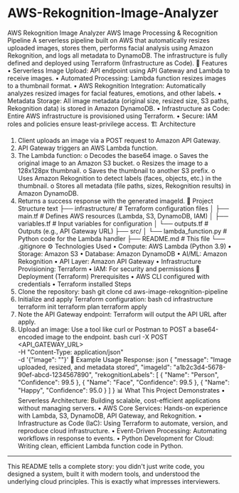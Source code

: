 # AWS-Rekognition-Image-Analyzer
AWS Rekognition Image Analyzer
AWS Image Processing & Recognition Pipeline
A serverless pipeline built on AWS that automatically resizes uploaded images, stores them, performs facial analysis using Amazon Rekognition, and logs all metadata to DynamoDB. The infrastructure is fully defined and deployed using Terraform (Infrastructure as Code).
🚀 Features
•	Serverless Image Upload: API endpoint using API Gateway and Lambda to receive images.
•	Automated Processing: Lambda function resizes images to a thumbnail format.
•	AWS Rekognition Integration: Automatically analyzes resized images for facial features, emotions, and other labels.
•	Metadata Storage: All image metadata (original size, resized size, S3 paths, Rekognition data) is stored in Amazon DynamoDB.
•	Infrastructure as Code: Entire AWS infrastructure is provisioned using Terraform.
•	Secure: IAM roles and policies ensure least-privilege access.
🏗️ Architecture

1.	Client uploads an image via a POST request to Amazon API Gateway.
2.	API Gateway triggers an AWS Lambda function.
3.	The Lambda function:
o	Decodes the base64 image.
o	Saves the original image to an Amazon S3 bucket.
o	Resizes the image to a 128x128px thumbnail.
o	Saves the thumbnail to another S3 prefix.
o	Uses Amazon Rekognition to detect labels (faces, objects, etc.) in the thumbnail.
o	Stores all metadata (file paths, sizes, Rekognition results) in Amazon DynamoDB.
4.	Returns a success response with the generated imageId.
📁 Project Structure
text
├── infrastructure/    # Terraform configuration files
│   ├── main.tf       # Defines AWS resources (Lambda, S3, DynamoDB, IAM)
│   ├── variables.tf  # Input variables for configuration
│   └── outputs.tf    # Outputs (e.g., API Gateway URL)
├── src/
│   └── lambda_function.py # Python code for the Lambda handler
├── README.md         # This file
└── .gitignore
⚙️ Technologies Used
•	Compute: AWS Lambda (Python 3.9)
•	Storage: Amazon S3
•	Database: Amazon DynamoDB
•	AI/ML: Amazon Rekognition
•	API Layer: Amazon API Gateway
•	Infrastructure Provisioning: Terraform
•	IAM: For security and permissions
🚀 Deployment (Terraform)
Prerequisites
•	AWS CLI configured with credentials
•	Terraform installed
Steps
1.	Clone the repository:
bash
git clone <your-repo-url>
cd aws-image-rekognition-pipeline
2.	Initialize and apply Terraform configuration:
bash
cd infrastructure
terraform init
terraform plan
terraform apply
3.	Note the API Gateway endpoint: Terraform will output the API URL after apply.
4.	Upload an image:
Use a tool like curl or Postman to POST a base64-encoded image to the endpoint.
bash
curl -X POST <API_GATEWAY_URL> \
-H "Content-Type: application/json" \
-d '{"image": "<base64-encoded-image-data>"}'
📸 Example Usage
Response:
json
{
  "message": "Image uploaded, resized, and metadata stored",
  "imageId": "a1b2c3d4-5678-90ef-abcd-1234567890",
  "rekognitionLabels": [
    {
      "Name": "Person",
      "Confidence": 99.5
    },
    {
      "Name": "Face",
      "Confidence": 99.5
    },
    {
      "Name": "Happy",
      "Confidence": 95.0
    }
  ]
}
📊 What This Project Demonstrates
•	Serverless Architecture: Building scalable, cost-efficient applications without managing servers.
•	AWS Core Services: Hands-on experience with Lambda, S3, DynamoDB, API Gateway, and Rekognition.
•	Infrastructure as Code (IaC): Using Terraform to automate, version, and reproduce cloud infrastructure.
•	Event-Driven Processing: Automating workflows in response to events.
•	Python Development for Cloud: Writing clean, efficient Lambda function code in Python.
________________________________________
This README tells a complete story: you didn't just write code, you designed a system, built it with modern tools, and understood the underlying cloud principles. This is exactly what impresses interviewers.

